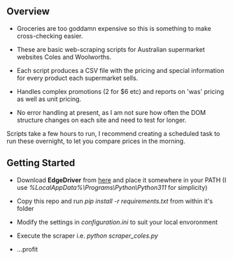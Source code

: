 ## Overview

* Groceries are too goddamn expensive so this is something to make cross-checking easier. 

* These are basic web-scraping scripts for Australian supermarket websites Coles and Woolworths.

* Each script produces a CSV file with the pricing and special information for every product each supermarket sells. 

* Handles complex promotions (2 for $6 etc) and reports on 'was' pricing as well as unit pricing. 

* No error handling at present, as I am not sure how often the DOM structure changes on each site and need to test for longer. 


Scripts take a few hours to run, I recommend creating a scheduled task to run these overnight, to let you compare prices in the morning. 

## Getting Started

* Download **EdgeDriver** from [here](https://developer.microsoft.com/en-us/microsoft-edge/tools/webdriver/) and place it somewhere in your PATH (I use *%LocalAppData%\Programs\Python\Python311* for simplicity)

* Copy this repo and run *pip install -r requirements.txt* from within it's folder

* Modify the settings in *configuration.ini* to suit your local envoronment

* Execute the scraper i.e. *python scraper_coles.py*

* ...profit